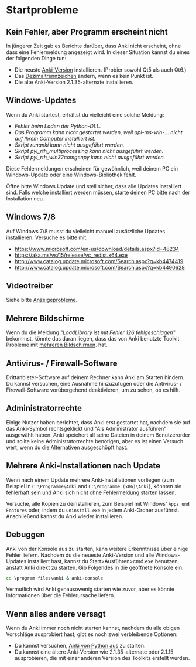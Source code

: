 # Startprobleme

<!-- toc -->

## Kein Fehler, aber Programm erscheint nicht

In jüngerer Zeit gab es Berichte darüber, dass Anki nicht erscheint, ohne dass
eine Fehlermeldung angezeigt wird. In dieser Situation kannst du eines der folgenden
Dinge tun:

- Die neuste [Anki-Version](https://apps.ankiweb.net/) installieren. (Probier sowohl Qt5
  als auch Qt6.)
- Das [Dezimaltrennzeichen](https://forums.ankiweb.net/t/windows-update-broke-anki/1822/75)
  ändern, wenn es kein Punkt ist.
- Die alte Anki-Version 2.1.35-alternate installieren.

## Windows-Updates

Wenn du Anki startest, erhältst du vielleicht eine solche Meldung:

- *Fehler beim Laden der Python-DLL.*
- *Das Programm kann nicht gestartet werden, weil api-ms-win-... nicht auf Ihrem
  Computer installiert ist.*
- *Skript runanki kann nicht ausgeführt werden.*
- *Skript pyi_rth_multiprocessing kann nicht ausgeführt werden.*
- *Skript pyi_rth_win32comgenpy kann nicht ausgeführt werden.*

Diese Fehlermeldungen erscheinen für gewöhnlich, weil deinem PC ein Windows-Update
oder eine Windows-Bibliothek fehlt.

Öffne bitte Windows Update und stell sicher, dass alle Updates installiert sind.
Falls welche installiert werden müssen, starte deinen PC bitte nach der Installation
neu.

## Windows 7/8

Auf Windows 7/8 musst du vielleicht manuell zusätzliche Updates installieren.
Versuche es bitte mit:

- <https://www.microsoft.com/en-us/download/details.aspx?id=48234>
- <https://aka.ms/vs/15/release/vc_redist.x64.exe>
- <http://www.catalog.update.microsoft.com/Search.aspx?q=kb4474419>
- <http://www.catalog.update.microsoft.com/Search.aspx?q=kb4490628>

## Videotreiber

Siehe bitte [Anzeigeprobleme](./display-issues.md).

## Mehrere Bildschirme

Wenn du die Meldung *"LoadLibrary ist mit Fehler 126 fehlgeschlagen"* bekommst,
könnte das daran liegen, dass das von Anki benutzte Toolkit Probleme mit
[mehreren Bildschirmen](https://forums.ankiweb.net/t/error-126-on-open-anki-desktop/13967).
hat.

## Antivirus- / Firewall-Software

Drittanbieter-Software auf deinem Rechner kann Anki am Starten hindern. Du kannst
versuchen, eine Ausnahme hinzuzufügen oder die Antivirus- / Firewall-Software
vorübergehend deaktivieren, um zu sehen, ob es hilft.

## Administratorrechte

Einige Nutzer haben berichtet, dass Anki erst gestartet hat, nachdem sie auf das
Anki-Symbol rechtsgeklickt und "Als Administrator ausführen" ausgewählt haben.
Anki speichert all seine Dateien in deinem Benutzerorder und sollte keine Administratorrechte
benötigen, aber es ist einen Versuch wert, wenn du die Alternativen ausgeschöpft hast.

## Mehrere Anki-Installationen nach Update

Wenn nach einem Update mehrere Anki-Installationen vorliegen (zum Beispiel in
`C:\Programme\Anki` and `C:\Programme (x86)\Anki`), könnten sie fehlerhaft
sein und Anki sich nicht ohne Fehlermeldung starten lassen.

Versuche, alle Kopien zu deinstallieren, zum Beispiel mit Windows' `Apps und Features`
oder, indem du `uninstall.exe` in jedem Anki-Ordner ausführst. Anschließend kannst
du Anki wieder installieren.

## Debuggen

Anki von der Konsole aus zu starten, kann weitere Erkenntnisse über einige Fehler
liefern. Nachdem du die neueste Anki-Version und alle Windows-Updates installiert
hast, kannst du Start>Ausführen>cmd.exe benutzen, anstatt Anki direkt zu starten.
Gib Folgendes in die geöffnete Konsole ein:

```bat
cd \program files\anki & anki-console
```

Vermutlich wird Anki genausowenig starten wie zuvor, aber es könnte Informationen
über die Fehlerursache liefern.

## Wenn alles andere versagt

Wenn du Anki immer noch nicht starten kannst, nachdem du alle obigen Vorschläge
ausprobiert hast, gibt es noch zwei verbleibende Optionen:

- Du kannst versuchen,
  [Anki von Python aus](https://faqs.ankiweb.net/running-from-python.html) zu starten.
- Du kannst eine ältere Anki-Version wie 2.1.35-alternate oder 2.1.15 ausprobieren,
  die mit einer anderen Version des Toolkits erstellt wurden.
